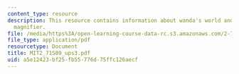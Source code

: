 ```yaml
---
content_type: resource
description: This resource contains information about wanda's world and ball lens
  magnifier.
file: /media/https%3A/open-learning-course-data-rc.s3.amazonaws.com/2-71-optics-spring-2009/a5e12423bf25fb55776d75ffc126aecf_MIT2_71S09_ups3.pdf
file_type: application/pdf
resourcetype: Document
title: MIT2_71S09_ups3.pdf
uid: a5e12423-bf25-fb55-776d-75ffc126aecf
---
```

